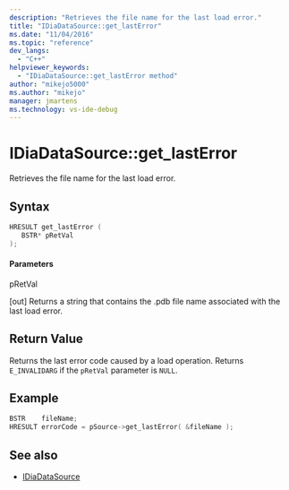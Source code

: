 ```yaml
---
description: "Retrieves the file name for the last load error."
title: "IDiaDataSource::get_lastError"
ms.date: "11/04/2016"
ms.topic: "reference"
dev_langs:
  - "C++"
helpviewer_keywords:
  - "IDiaDataSource::get_lastError method"
author: "mikejo5000"
ms.author: "mikejo"
manager: jmartens
ms.technology: vs-ide-debug
---
```

# IDiaDataSource::get_lastError

Retrieves the file name for the last load error.

## Syntax

```C++
HRESULT get_lastError (
   BSTR* pRetVal
);
```

#### Parameters
 pRetVal

[out] Returns a string that contains the .pdb file name associated with the last load error.

## Return Value
 Returns the last error code caused by a load operation. Returns `E_INVALIDARG` if the `pRetVal` parameter is `NULL`.

## Example

```C++
BSTR    fileName;
HRESULT errorCode = pSource->get_lastError( &fileName );
```

## See also
- [IDiaDataSource](../../debugger/debug-interface-access/idiadatasource.md)
